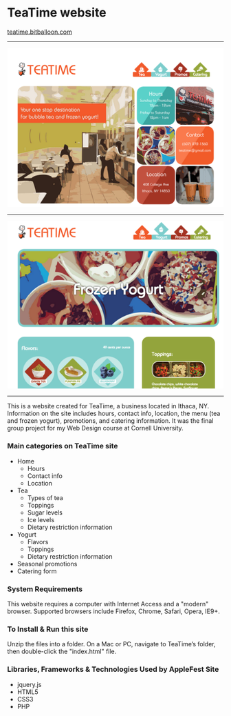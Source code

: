TeaTime website
=====
[teatime.bitballoon.com](http://teatime.bitballoon.com/)
- - - - -
![screenshot1](https://raw.githubusercontent.com/michellehn/TeaTime/master/image/screenshots/screenshot1.png)
- - - - -
![screenshot2](https://raw.githubusercontent.com/michellehn/TeaTime/master/image/screenshots/screenshot2.png)
- - - - -

This is a website created for TeaTime, a business located in Ithaca, NY. Information on the site includes hours, contact info, location, the menu (tea and frozen yogurt), promotions, and catering information. It was the final group project for my Web Design course at Cornell University.


### Main categories on TeaTime site
- Home
  * Hours
  * Contact info
  * Location
- Tea
  * Types of tea
  * Toppings
  * Sugar levels
  * Ice levels
  * Dietary restriction information
- Yogurt
  * Flavors
  * Toppings
  * Dietary restriction information
- Seasonal promotions
- Catering form


### System Requirements
This website requires a computer with Internet Access and a
"modern" browser.  Supported browsers include Firefox, Chrome, Safari,
Opera, IE9+.


### To Install & Run this site
Unzip the files into a folder.  On a Mac or PC, navigate to
TeaTime’s folder, then double-click the "index.html" file.


### Libraries, Frameworks & Technologies Used by AppleFest Site
- jquery.js
- HTML5
- CSS3
- PHP